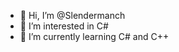 - 👋 Hi, I’m @Slendermanch
- 👀 I’m interested in C#
- 🌱 I’m currently learning C# and C++
<!---
BayEnesLOL3/BayEnesLOL3 is a ✨ special ✨ repository because its `README.md` (this file) appears on your GitHub profile.
You can click the Preview link to take a look at your changes.
--->
